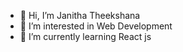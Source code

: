 - 👋 Hi, I’m Janitha Theekshana
- 👀 I’m interested in Web Development
- 🌱 I’m currently learning React js
 

